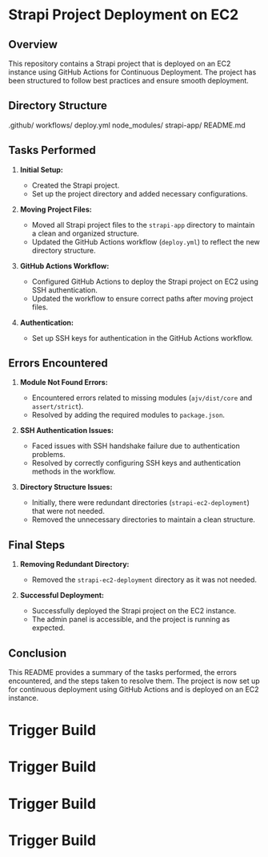 # Strapi Project Deployment on EC2

## Overview

This repository contains a Strapi project that is deployed on an EC2 instance using GitHub Actions for Continuous Deployment. The project has been structured to follow best practices and ensure smooth deployment.

## Directory Structure

.github/
workflows/
deploy.yml
node_modules/
strapi-app/
README.md

## Tasks Performed

1. **Initial Setup:**
   - Created the Strapi project.
   - Set up the project directory and added necessary configurations.

2. **Moving Project Files:**
   - Moved all Strapi project files to the `strapi-app` directory to maintain a clean and organized structure.
   - Updated the GitHub Actions workflow (`deploy.yml`) to reflect the new directory structure.

3. **GitHub Actions Workflow:**
   - Configured GitHub Actions to deploy the Strapi project on EC2 using SSH authentication.
   - Updated the workflow to ensure correct paths after moving project files.

4. **Authentication:**
   - Set up SSH keys for authentication in the GitHub Actions workflow.

## Errors Encountered

1. **Module Not Found Errors:**
   - Encountered errors related to missing modules (`ajv/dist/core` and `assert/strict`).
   - Resolved by adding the required modules to `package.json`.

2. **SSH Authentication Issues:**
   - Faced issues with SSH handshake failure due to authentication problems.
   - Resolved by correctly configuring SSH keys and authentication methods in the workflow.

3. **Directory Structure Issues:**
   - Initially, there were redundant directories (`strapi-ec2-deployment`) that were not needed.
   - Removed the unnecessary directories to maintain a clean structure.

## Final Steps

1. **Removing Redundant Directory:**
   - Removed the `strapi-ec2-deployment` directory as it was not needed.

2. **Successful Deployment:**
   - Successfully deployed the Strapi project on the EC2 instance.
   - The admin panel is accessible, and the project is running as expected.

## Conclusion

This README provides a summary of the tasks performed, the errors encountered, and the steps taken to resolve them. The project is now set up for continuous deployment using GitHub Actions and is deployed on an EC2 instance.

# Trigger Build
# Trigger Build
# Trigger Build
# Trigger Build

